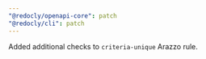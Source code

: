 ```yaml
---
"@redocly/openapi-core": patch
"@redocly/cli": patch
---
```


Added additional checks to `criteria-unique` Arazzo rule.
